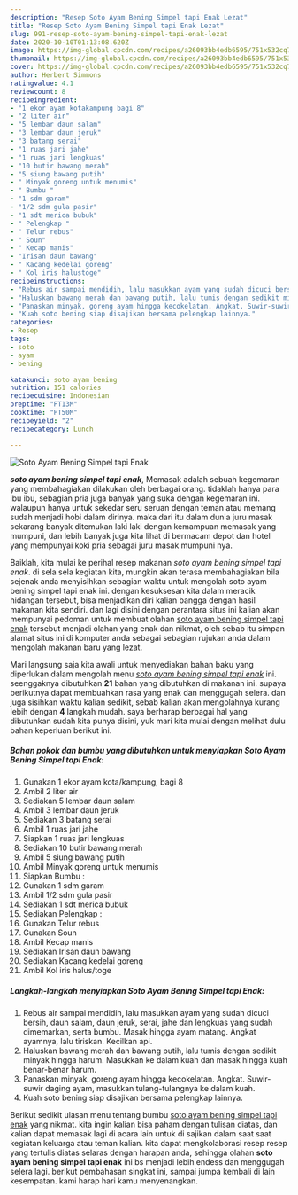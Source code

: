 ```yaml
---
description: "Resep Soto Ayam Bening Simpel tapi Enak Lezat"
title: "Resep Soto Ayam Bening Simpel tapi Enak Lezat"
slug: 991-resep-soto-ayam-bening-simpel-tapi-enak-lezat
date: 2020-10-10T01:13:08.620Z
image: https://img-global.cpcdn.com/recipes/a26093bb4edb6595/751x532cq70/soto-ayam-bening-simpel-tapi-enak-foto-resep-utama.jpg
thumbnail: https://img-global.cpcdn.com/recipes/a26093bb4edb6595/751x532cq70/soto-ayam-bening-simpel-tapi-enak-foto-resep-utama.jpg
cover: https://img-global.cpcdn.com/recipes/a26093bb4edb6595/751x532cq70/soto-ayam-bening-simpel-tapi-enak-foto-resep-utama.jpg
author: Herbert Simmons
ratingvalue: 4.1
reviewcount: 8
recipeingredient:
- "1 ekor ayam kotakampung bagi 8"
- "2 liter air"
- "5 lembar daun salam"
- "3 lembar daun jeruk"
- "3 batang serai"
- "1 ruas jari jahe"
- "1 ruas jari lengkuas"
- "10 butir bawang merah"
- "5 siung bawang putih"
- " Minyak goreng untuk menumis"
- " Bumbu "
- "1 sdm garam"
- "1/2 sdm gula pasir"
- "1 sdt merica bubuk"
- " Pelengkap "
- " Telur rebus"
- " Soun"
- " Kecap manis"
- "Irisan daun bawang"
- " Kacang kedelai goreng"
- " Kol iris halustoge"
recipeinstructions:
- "Rebus air sampai mendidih, lalu masukkan ayam yang sudah dicuci bersih, daun salam, daun jeruk, serai, jahe dan lengkuas yang sudah dimemarkan, serta bumbu. Masak hingga ayam matang. Angkat ayamnya, lalu tiriskan. Kecilkan api."
- "Haluskan bawang merah dan bawang putih, lalu tumis dengan sedikit minyak hingga harum. Masukkan ke dalam kuah dan masak hingga kuah benar-benar harum."
- "Panaskan minyak, goreng ayam hingga kecokelatan. Angkat. Suwir-suwir daging ayam, masukkan tulang-tulangnya ke dalam kuah."
- "Kuah soto bening siap disajikan bersama pelengkap lainnya."
categories:
- Resep
tags:
- soto
- ayam
- bening

katakunci: soto ayam bening 
nutrition: 151 calories
recipecuisine: Indonesian
preptime: "PT13M"
cooktime: "PT50M"
recipeyield: "2"
recipecategory: Lunch

---
```



![Soto Ayam Bening Simpel tapi Enak](https://img-global.cpcdn.com/recipes/a26093bb4edb6595/751x532cq70/soto-ayam-bening-simpel-tapi-enak-foto-resep-utama.jpg)

<b><i>soto ayam bening simpel tapi enak</i></b>, Memasak adalah sebuah kegemaran yang membahagiakan dilakukan oleh berbagai orang. tidaklah hanya para ibu ibu, sebagian pria juga banyak yang suka dengan kegemaran ini. walaupun hanya untuk sekedar seru seruan dengan teman atau memang sudah menjadi hobi dalam dirinya. maka dari itu dalam dunia juru masak sekarang banyak ditemukan laki laki dengan kemampuan memasak yang mumpuni, dan lebih banyak juga kita lihat di bermacam depot dan hotel yang mempunyai koki pria sebagai juru masak mumpuni nya.



Baiklah, kita mulai ke perihal resep makanan <i>soto ayam bening simpel tapi enak</i>. di sela sela kegiatan kita, mungkin akan terasa membahagiakan bila sejenak anda menyisihkan sebagian waktu untuk mengolah soto ayam bening simpel tapi enak ini. dengan kesuksesan kita dalam meracik hidangan tersebut, bisa menjadikan diri kalian bangga dengan hasil makanan kita sendiri. dan lagi disini dengan perantara situs ini kalian akan mempunyai pedoman untuk membuat olahan <u>soto ayam bening simpel tapi enak</u> tersebut menjadi olahan yang enak dan nikmat, oleh sebab itu simpan alamat situs ini di komputer anda sebagai sebagian rujukan anda dalam mengolah makanan baru yang lezat.


Mari langsung saja kita awali untuk menyediakan bahan baku yang diperlukan dalam mengolah menu <u><i>soto ayam bening simpel tapi enak</i></u> ini. seenggaknya dibutuhkan <b>21</b> bahan yang dibutuhkan di makanan ini. supaya berikutnya dapat membuahkan rasa yang enak dan menggugah selera. dan juga sisihkan waktu kalian sedikit, sebab kalian akan mengolahnya kurang lebih dengan <b>4</b> langkah mudah. saya berharap berbagai hal yang dibutuhkan sudah kita punya disini, yuk mari kita mulai dengan melihat dulu bahan keperluan berikut ini.

<!--inarticleads1-->

##### Bahan pokok dan bumbu yang dibutuhkan untuk menyiapkan Soto Ayam Bening Simpel tapi Enak:

1. Gunakan 1 ekor ayam kota/kampung, bagi 8
1. Ambil 2 liter air
1. Sediakan 5 lembar daun salam
1. Ambil 3 lembar daun jeruk
1. Sediakan 3 batang serai
1. Ambil 1 ruas jari jahe
1. Siapkan 1 ruas jari lengkuas
1. Sediakan 10 butir bawang merah
1. Ambil 5 siung bawang putih
1. Ambil  Minyak goreng untuk menumis
1. Siapkan  Bumbu :
1. Gunakan 1 sdm garam
1. Ambil 1/2 sdm gula pasir
1. Sediakan 1 sdt merica bubuk
1. Sediakan  Pelengkap :
1. Gunakan  Telur rebus
1. Gunakan  Soun
1. Ambil  Kecap manis
1. Sediakan Irisan daun bawang
1. Sediakan  Kacang kedelai goreng
1. Ambil  Kol iris halus/toge




<!--inarticleads2-->

##### Langkah-langkah menyiapkan Soto Ayam Bening Simpel tapi Enak:

1. Rebus air sampai mendidih, lalu masukkan ayam yang sudah dicuci bersih, daun salam, daun jeruk, serai, jahe dan lengkuas yang sudah dimemarkan, serta bumbu. Masak hingga ayam matang. Angkat ayamnya, lalu tiriskan. Kecilkan api.
1. Haluskan bawang merah dan bawang putih, lalu tumis dengan sedikit minyak hingga harum. Masukkan ke dalam kuah dan masak hingga kuah benar-benar harum.
1. Panaskan minyak, goreng ayam hingga kecokelatan. Angkat. Suwir-suwir daging ayam, masukkan tulang-tulangnya ke dalam kuah.
1. Kuah soto bening siap disajikan bersama pelengkap lainnya.




Berikut sedikit ulasan menu tentang bumbu <u>soto ayam bening simpel tapi enak</u> yang nikmat. kita ingin kalian bisa paham dengan tulisan diatas, dan kalian dapat memasak lagi di acara lain untuk di sajikan dalam saat saat kegiatan keluarga atau teman kalian. kita dapat mengkolaborasi resep resep yang tertulis diatas selaras dengan harapan anda, sehingga olahan <b>soto ayam bening simpel tapi enak</b> ini bs menjadi lebih endess dan menggugah selera lagi. berikut pembahasan singkat ini, sampai jumpa kembali di lain kesempatan. kami harap hari kamu menyenangkan.
